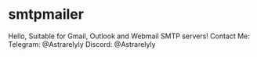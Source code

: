 # smtpmailer
Hello,  Suitable for Gmail, Outlook and Webmail SMTP servers!  Contact Me: Telegram: @Astrarelyly Discord: @Astrarelyly
